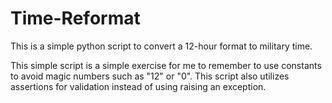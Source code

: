 # Time-Reformat
This is a simple python script to convert a 12-hour format to military time. 


This simple script is a simple exercise for me to remember to use constants to avoid magic numbers such as "12" or "0". This script also utilizes assertions for validation instead of using raising an exception.
